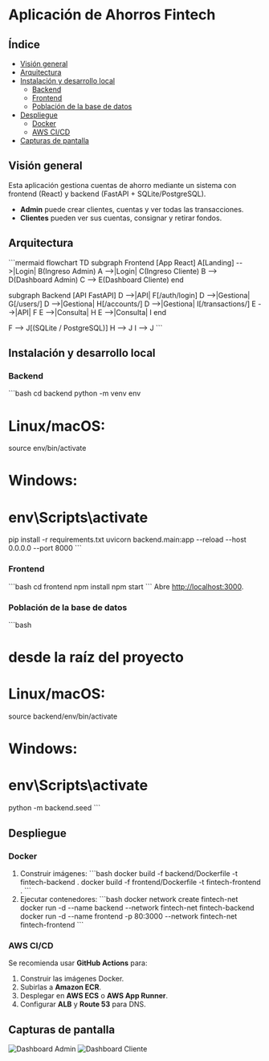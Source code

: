 # Aplicación de Ahorros Fintech

## Índice
- [Visión general](#visión-general)
- [Arquitectura](#arquitectura)
- [Instalación y desarrollo local](#instalación-y-desarrollo-local)
  - [Backend](#backend)
  - [Frontend](#frontend)
  - [Población de la base de datos](#población-de-la-base-de-datos)
- [Despliegue](#despliegue)
  - [Docker](#docker)
  - [AWS CI/CD](#aws-cicd)
- [Capturas de pantalla](#capturas-de-pantalla)

## Visión general
Esta aplicación gestiona cuentas de ahorro mediante un sistema con frontend (React) y backend (FastAPI + SQLite/PostgreSQL).  
- **Admin** puede crear clientes, cuentas y ver todas las transacciones.  
- **Clientes** pueden ver sus cuentas, consignar y retirar fondos.

## Arquitectura

\`\`\`mermaid
flowchart TD
  subgraph Frontend [App React]
    A[Landing] -->|Login| B(Ingreso Admin)
    A -->|Login| C(Ingreso Cliente)
    B --> D(Dashboard Admin)
    C --> E(Dashboard Cliente)
  end

  subgraph Backend [API FastAPI]
    D -->|API| F[/auth/login]
    D -->|Gestiona| G[/users/]
    D -->|Gestiona| H[/accounts/]
    D -->|Gestiona| I[/transactions/]
    E -->|API| F
    E -->|Consulta| H
    E -->|Consulta| I
  end

  F --> J[(SQLite / PostgreSQL)]
  H --> J
  I --> J
\`\`\`

## Instalación y desarrollo local

### Backend
\`\`\`bash
cd backend
python -m venv env
# Linux/macOS:
source env/bin/activate
# Windows:
# env\Scripts\activate
pip install -r requirements.txt
uvicorn backend.main:app --reload --host 0.0.0.0 --port 8000
\`\`\`

### Frontend
\`\`\`bash
cd frontend
npm install
npm start
\`\`\`
Abre [http://localhost:3000](http://localhost:3000).

### Población de la base de datos
\`\`\`bash
# desde la raíz del proyecto
# Linux/macOS:
source backend/env/bin/activate
# Windows:
# env\Scripts\activate
python -m backend.seed
\`\`\`

## Despliegue

### Docker
1. Construir imágenes:
   \`\`\`bash
   docker build -f backend/Dockerfile -t fintech-backend .
   docker build -f frontend/Dockerfile -t fintech-frontend .
   \`\`\`
2. Ejecutar contenedores:
   \`\`\`bash
   docker network create fintech-net
   docker run -d --name backend --network fintech-net fintech-backend
   docker run -d --name frontend -p 80:3000 --network fintech-net fintech-frontend
   \`\`\`

### AWS CI/CD
Se recomienda usar **GitHub Actions** para:
1. Construir las imágenes Docker.  
2. Subirlas a **Amazon ECR**.  
3. Desplegar en **AWS ECS** o **AWS App Runner**.  
4. Configurar **ALB** y **Route 53** para DNS.

## Capturas de pantalla
![Dashboard Admin](./screenshots/admin_dashboard.png)
![Dashboard Cliente](./screenshots/client_dashboard.png)
